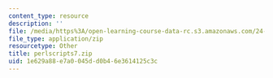 ```yaml
---
content_type: resource
description: ''
file: /media/https%3A/open-learning-course-data-rc.s3.amazonaws.com/24-964-topics-in-phonology-fall-2004/1e629a88e7a0045dd0b46e3614125c3c_perlscripts7.zip
file_type: application/zip
resourcetype: Other
title: perlscripts7.zip
uid: 1e629a88-e7a0-045d-d0b4-6e3614125c3c
---
```

